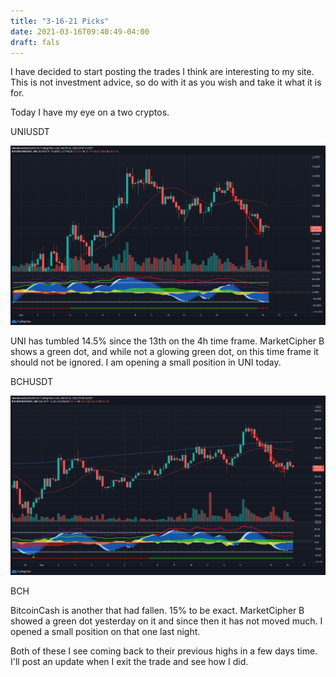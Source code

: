 ```yaml
---
title: "3-16-21 Picks"
date: 2021-03-16T09:40:49-04:00
draft: fals
---
```


I have decided to start posting the trades I think are interesting to my site. This is not investment advice, so do with it as you wish and take it what it is for. 

Today I have my eye on a two cryptos. 

UNIUSDT

![](./uni316.png) 

UNI has tumbled 14.5% since the 13th on the 4h time frame. MarketCipher B shows a green dot, and while not a glowing green dot, on this time frame it should not be ignored. I am opening a small position in UNI today. 

BCHUSDT

![](bch316.png)

BCH

BitcoinCash is another that had fallen. 15% to be exact. MarketCipher B showed a green dot yesterday on it and since then it has not moved much. I opened a small position on that one last night. 



Both of these I see coming back to their previous highs in a few days time. I'll post an update when I exit the trade and see how I did. 